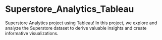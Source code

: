 # Superstore_Analytics_Tableau
Superstore Analytics project using Tableau! In this project, we explore and analyze the Superstore dataset to derive valuable insights and create informative visualizations.
